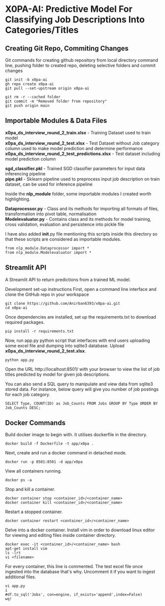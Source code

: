 # X0PA-AI: Predictive Model For Classifying Job Descriptions Into Categories/Titles

## Creating Git Repo, Commiting Changes

Git commands for creating github repository from local directory command line, pushing folder to created repo, deleting selective folders and commit changes

```
git init -b x0pa-ai
gh repo create x0pa-ai
git pull --set-upstream origin x0pa-ai

git rm -r --cached folder
git commit -m "Removed folder from repository"
git push origin main
```

## Importable Modules & Data Files

**x0pa_ds_interview_round_2_train.xlsx** - Training Dataset used to train model<br>
**x0pa_ds_interview_round_2_test.xlsx** - Test Dataset without Job category column used to make model prediction and determine performance<br>
**x0pa_ds_interview_round_2_test_predictions.xlsx** - Test dataset including model prediction column

**sgd_classifier.pkl** - Trained SGD classifier parameters for input data inferencing pipeline <br>
**pipe.pkl** - Sklearn pipeline used to preprocess input job description on train dataset, can be used for inference pipeline 

Inside the **nlp_module** folder, some importable modules I created worth highlighting.

**Dataprocessor.py** - Class and its methods for importing all formats of files, transformation into pivot table, normalisation<br>
**Modelevaluator.py** - Contains class and its methods for model training, cross validation, evaluation and persistence into pickle file

I have also added __init__.py file mentioning this scripts inside this directory so that these scripts are considered as importable modules.
```
from nlp_module.Dataprocessor import *
from nlp_module.Modelevaluator import *
```

## Streamlit API
A Streamlit API to return predictions from a trained ML model.

Development set-up instructions
First, open a command line interface and clone the GitHub repo in your workspace

```
git clone https://github.com/Anirban6393/x0pa-ai.git
cd x0pa-ai
```

Once dependencies are installed, set up the requirements.txt to download required packages.
```
pip install -r requirements.txt
```
Now, run app.py python script that interfaces with end users uploading some excel file and dumping into sqlite3 database.
Upload **x0pa_ds_interview_round_2_test.xlsx**.

```
python app.py
```
Open the URL http://localhost:8501/ with your browser to view the list of job titles predicted by model for given job descriptions.

You can also send a SQL query to manipulate and view data from sqlite3 stored data. For instance, below query will give you number of job postings for each job category.

```
SELECT Type, COUNT(ID) as Job_Counts FROM Jobs GROUP BY Type ORDER BY Job_Counts DESC;
```

## Docker Commands

Build docker image to begin with. It utilises dockerfile in the directory.
```
docker build -f Dockerfile -t app/x0pa .
```
Next, create and run a docker command in detached mode.
``` 
docker run -p 8501:8501 -d app/x0pa
```
View all containers running.
``` 
docker ps -a 
```
Stop and kill a container.
``` 
docker container stop <container_id>/<container_name>
docker container kill <container_id>/<container_name>
```
Restart a stopped container.
``` 
docker container restart <container_id>/<container_name>  
```

Delve into a docker container. Install vim in order to download linux editor for viewing and editing files inside container directory.
```
docker exec -it <container_id>/<container_name> bash
apt-get install vim
ls -lrt
vi <filename>
```

For every container, this line is commented. The test excel file once ingested into the database that's why. Uncomment it if you want to ingest additional files.
```
vi app.py
i
#df.to_sql('Jobs', con=engine, if_exists='append',index=False)
wq!
```
